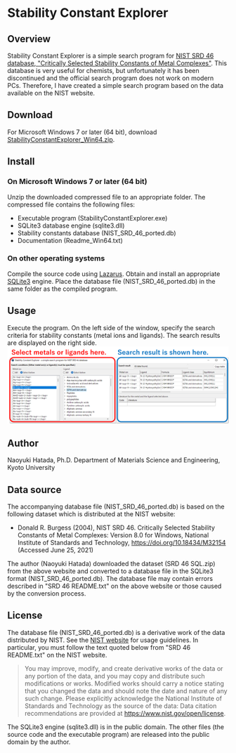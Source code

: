 # Stability Constant Explorer
## Overview
Stability Constant Explorer is a simple search program for [NIST SRD 46 database, "Critically Selected Stability Constants of Metal Complexes"](https://data.nist.gov/od/id/mds2-2154). This database is very useful for chemists, but unfortunately it has been discontinued and the official search program does not work on modern PCs. Therefore, I have created a simple search program based on the data available on the NIST website.

## Download
For Microsoft Windows 7 or later (64 bit), download [StabilityConstantExplorer_Win64.zip](https://github.com/n-hatada/stability-constant-explorer/releases/download/v1.0.1/StabilityConstantExplorer_Win64.zip).

## Install

### On Microsoft Windows 7 or later (64 bit)
Unzip the downloaded compressed file to an appropriate folder. The compressed file contains the following files:
* Executable program (StabilityConstantExplorer.exe)
* SQLite3 database engine (sqlite3.dll)
* Stability constants database (NIST_SRD_46_ported.db)
* Documentation (Readme_Win64.txt)

### On other operating systems
Compile the source code using [Lazarus](https://www.lazarus-ide.org/). Obtain and install an appropriate [SQLite3](https://www.sqlite.org/index.html) engine. Place the database file (NIST_SRD_46_ported.db) in the same folder as the compiled program.

## Usage
Execute the program. On the left side of the window, specify the search criteria for stability constants (metal ions and ligands). The search results are displayed on the right side.
![Screenshot](assets/screenshot.png)

## Author
Naoyuki Hatada, Ph.D.
Department of Materials Science and Engineering, Kyoto University

## Data source
The accompanying database file (NIST_SRD_46_ported.db) is based on the following dataset which is distributed at the NIST website:

* Donald R. Burgess (2004), NIST SRD 46. Critically Selected Stability Constants of Metal Complexes: Version 8.0 for Windows, National Institute of Standards and Technology, https://doi.org/10.18434/M32154 (Accessed June 25, 2021)

The author (Naoyuki Hatada) downloaded the dataset (SRD 46 SQL.zip) from the above website and converted to a database file in the SQLite3 format (NIST_SRD_46_ported.db). The database file may contain errors described in "SRD 46 README.txt" on the above website or those caused by the conversion process. 

## License
The database file (NIST_SRD_46_ported.db) is a derivative work of the data distributed by NIST. See the [NIST website](https://doi.org/10.18434/M32154) for usage guidelines. In particular, you must follow the text quoted below from "SRD 46 README.txt" on the NIST website.

>You may improve, modify, and create derivative works of the data or any portion of the data, and you may copy and distribute such modifications or works. Modified works should carry a notice stating that you changed the data and should note the date and nature of any such change. Please explicitly acknowledge the National Institute of Standards and Technology as the source of the data:  Data citation recommendations are provided at https://www.nist.gov/open/license.

The SQLite3 engine (sqlite3.dll) is in the public domain. The other files (the source code and the executable program) are released into the public domain by the author. 
